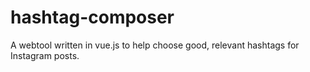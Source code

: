 # hashtag-composer
A webtool written in vue.js to help choose good, relevant hashtags for Instagram posts.

